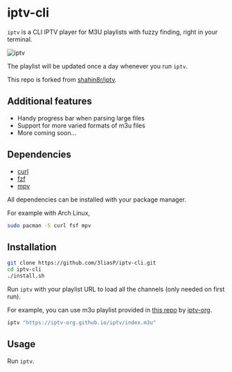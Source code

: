 # iptv-cli
`iptv` is a CLI IPTV player for M3U playlists with fuzzy finding, right in your terminal.

![iptv](https://user-images.githubusercontent.com/4785263/228887981-3efb80a9-e40d-4076-b234-8fa737527018.gif)

The playlist will be updated once a day whenever you run `iptv`.

This repo is forked from [shahin8r/iptv](https://github.com/shahin8r/iptv).

## Additional features
- Handy progress bar when parsing large files
- Support for more varied formats of m3u files
- More coming soon...

## Dependencies
- [curl](https://github.com/curl/curl)
- [fzf](https://github.com/junegunn/fzf)
- [mpv](https://github.com/mpv-player/mpv)

All dependencies can be installed with your package manager.

For example with Arch Linux,
```bash
sudo pacman -S curl fsf mpv
```

## Installation
```bash
git clone https://github.com/3liasP/iptv-cli.git
cd iptv-cli
./install.sh
```

Run `iptv` with your playlist URL to load all the channels (only needed on first run).

For example, you can use m3u playlist provided in [this repo](https://github.com/iptv-org/iptv) by [iptv-org](https://github.com/iptv-org).
```bash
iptv "https://iptv-org.github.io/iptv/index.m3u"
```

## Usage
Run `iptv`.
